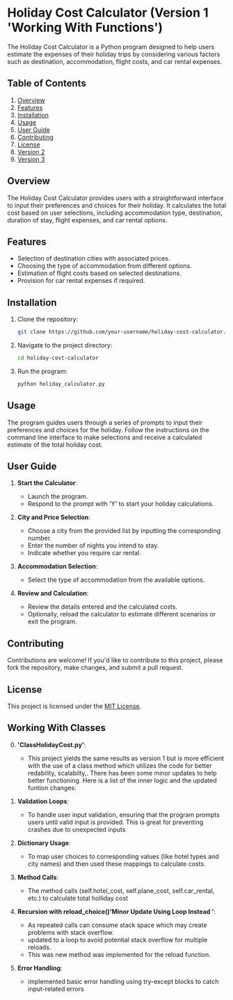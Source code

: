 # Holiday Cost Calculator (Version 1 'Working With Functions')

The Holiday Cost Calculator is a Python program designed to help users estimate the expenses of their holiday trips by considering various factors such as destination, accommodation, flight costs, and car rental expenses.

## Table of Contents

1. [Overview](#overview)
2. [Features](#features)
3. [Installation](#installation)
4. [Usage](#usage)
5. [User Guide](#user-guide)
6. [Contributing](#contributing)
7. [License](#license)
8. [Version 2](#working-with-classes)
9. [Version 3](#GUI-Kivvy-Framework-'Coming-Soon')

## Overview

The Holiday Cost Calculator provides users with a straightforward interface to input their preferences and choices for their holiday. It calculates the total cost based on user selections, including accommodation type, destination, duration of stay, flight expenses, and car rental options.

## Features

- Selection of destination cities with associated prices.
- Choosing the type of accommodation from different options.
- Estimation of flight costs based on selected destinations.
- Provision for car rental expenses if required.

## Installation

1. Clone the repository:
    ```bash
    git clone https://github.com/your-username/holiday-cost-calculator.git
    ```

2. Navigate to the project directory:
    ```bash
    cd holiday-cost-calculator
    ```

3. Run the program:
    ```bash
    python holiday_calculator.py
    ```

## Usage

The program guides users through a series of prompts to input their preferences and choices for the holiday. Follow the instructions on the command line interface to make selections and receive a calculated estimate of the total holiday cost.

## User Guide

1. **Start the Calculator**:
    - Launch the program.
    - Respond to the prompt with 'Y' to start your holiday calculations.

2. **City and Price Selection**:
    - Choose a city from the provided list by inputting the corresponding number.
    - Enter the number of nights you intend to stay.
    - Indicate whether you require car rental.

3. **Accommodation Selection**:
    - Select the type of accommodation from the available options.

4. **Review and Calculation**:
    - Review the details entered and the calculated costs.
    - Optionally, reload the calculator to estimate different scenarios or exit the program.

## Contributing

Contributions are welcome! If you'd like to contribute to this project, please fork the repository, make changes, and submit a pull request.

## License

This project is licensed under the [MIT License](LICENSE).

## Working With Classes
0. **'ClassHolidayCost.py'**:
    - This project yields the same results as version 1 but is more efficient with the use of a class method which utilizes the code for better redability, scalabilty,. There has been some minor updates to help better           functioning.  Here is a list of the inner logic and the updated funtion changes:

2. **Validation Loops**:
    -  To handle user input validation, ensuring that the program prompts users until valid input is provided. This is great for preventing crashes due to unexpected inputs
      
3. **Dictionary Usage**:
    - To map user choices to corresponding values (like hotel types and city names) and then used these mappings to calculate costs.

4. **Method Calls**:
    - The method calls (self.hotel_cost, self.plane_cost, self.car_rental, etc.) to calculate total holliday cost

5. **Recursion with reload_choice()'Minor Update Using Loop Instead '**:
    - As repeated calls can consume stack space which may create problems with stack overflow.
    - updated to a loop to avoid potential stack overflow for multiple reloads.
    - This was new method was implemented for the reload function.  

6. **Error Handling**:
    - implemented basic error handling using try-except blocks to catch input-related errors
